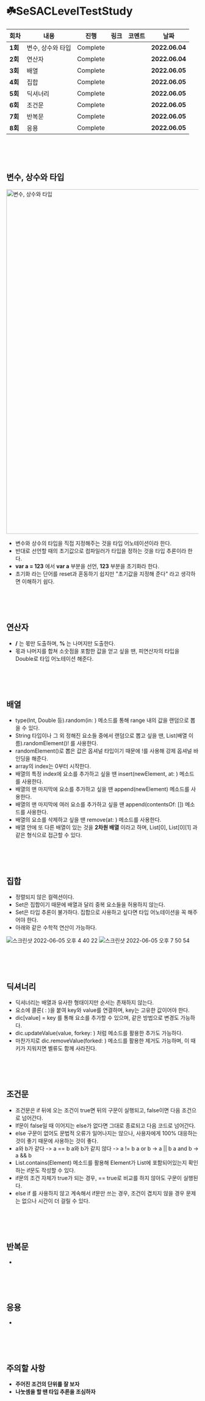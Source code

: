 # ☘️SeSACLevelTestStudy

| 회차    | 내용                                           | 진행 | 링크                                                         | 코멘트                                                  | 날짜           |
| ------- | ---------------------------------------------- | ---- | ------------------------------------------------------------ | ------------------------------------------------------- | -------------- |
| **1회** | 변수, 상수와 타입 | Complete |  |  | **2022.06.04** |
| **2회** | 연산자 | Complete |  |  | **2022.06.04** |
| **3회** | 배열 | Complete |  |  | **2022.06.05** |
| **4회** | 집합 | Complete |  |  | **2022.06.05** |
| **5회** | 딕셔너리 | Complete |  |  | **2022.06.05** |
| **6회** | 조건문 | Complete |  |  | **2022.06.05** |
| **7회** | 반복문 | Complete |  |  | **2022.06.05** |
| **8회** | 응용 | Complete |  |  | **2022.06.05** |
</br>
</br>
</br>

## **변수, 상수와 타입**

<img width="901" alt="변수, 상수와 타입" src="https://user-images.githubusercontent.com/92143918/171993069-13194bcb-a9a9-49ec-8ccf-dbe833d4f27d.png">

- 변수와 상수의 타입을 직접 지정해주는 것을 타입 어노테이션이라 한다.
- 반대로 선언할 때의 초기값으로 컴파일러가 타입을 정하는 것을 타입 추론이라 한다.
- **var a = 123** 에서 **var a** 부분을 선언, **123** 부분을 초기화라 한다.
- 초기화 라는 단어를 reset과 혼동하기 쉽지만 "초기값을 지정해 준다" 라고 생각하면 이해하기 쉽다.

</br>
</br>
</br>

## **연산자**

- **/** 는 몫만 도출하며, **%** 는 나머지만 도출한다.
- 몫과 나머지를 합쳐 소숫점을 포함한 값을 얻고 싶을 땐, 피연산자의 타입을 Double로 타입 어노테이션 해준다.

</br>
</br>
</br>

## **배열**

- type(Int, Double 등).random(in: ) 메소드를 통해 range 내의 값을 랜덤으로 뽑을 수 있다.
- String 타입이나 그 외 정해진 요소들 중에서 랜덤으로 뽑고 싶을 땐, List(배열 이름).randomElement()! 를 사용한다.
- randomElement()로 뽑은 값은 옵셔널 타입이기 때문에 !를 사용해 강제 옵셔널 바인딩을 해준다.
- array의 index는 0부터 시작한다.
- 배열의 특정 index에 요소를 추가하고 싶을 땐 insert(newElement, at: ) 메소드를 사용한다.
- 배열의 맨 마지막에 요소를 추가하고 싶을 땐 append(newElement) 메소드를 사용한다.
- 배열의 맨 마지막에 여러 요소를 추가하고 싶을 땐 append(contentsOf: []) 메소드를 사용한다.
- 배열의 요소를 삭제하고 싶을 땐 remove(at: ) 메소드를 사용한다.
- 배열 안에 또 다른 배열이 있는 것을 **2차원 배열** 이라고 하며, List[0], List[0][1] 과 같은 형식으로 접근할 수 있다.

</br>
</br>
</br>

## **집합**

- 정렬되지 않은 컬렉션이다.
- Set은 집합이기 때문에 배열과 달리 중복 요소들을 허용하지 않는다.
- Set은 타입 추론이 불가하다. 집합으로 사용하고 싶다면 타입 어노테이션을 꼭 해주어야 한다.
- 아래와 같은 수학적 연산이 가능하다.

![스크린샷 2022-06-05 오후 4 40 22](https://user-images.githubusercontent.com/92143918/172040667-74471db4-95c6-4013-88af-903511fd8365.png)
![스크린샷 2022-06-05 오후 7 50 54](https://user-images.githubusercontent.com/92143918/172047079-71f29fac-a959-4e63-bdc3-8a49fa4cd978.png)


</br>
</br>
</br>

## **딕셔너리**

- 딕셔너리는 배열과 유사한 형태이지만 순서는 존재하지 않는다.
- 요소에 콜론( : )을 붙여 key와 value를 연결하며, key는 고유한 값이어야 한다.
- dic[value] = key 를 통해 요소를 추가할 수 있으며, 같은 방법으로 변경도 가능하다.
- dic.updateValue(value, forkey: ) 처럼 메소드를 활용한 추가도 가능하다.
- 마찬가지로 dic.removeValue(forked: ) 메소드를 활용한 제거도 가능하며, 이 때 키가 지워지면 벨류도 함께 사라진다.

</br>
</br>
</br>

## **조건문**

- 조건문은 if 뒤에 오는 조건이 true면 뒤의 구문이 실행되고, false이면 다음 조건으로 넘어간다.
- If문이 false일 때 이어지는 else가 없다면 그대로 종료되고 다음 코드로 넘어간다.
- else 구문이 없어도 문법적 오류가 일어나지는 않으나, 사용자에게  100% 대응하는 것이 좋기 때문에 사용하는 것이 좋다.
- a와 b가 같다 -> a == b     a와 b가 같지 않다 -> a != b     a or b -> a || b     a and b -> a && b
- List.contains(Element) 메소드를 활용해 Element가 List에 포함되어있는지 확인하는 if문도 작성할 수 있다.
- if문의 조건 자체가 true가 되는 경우, == true로 비교를 하지 않아도 구문이 실행된다.
- else if 를 사용하지 않고 계속해서 if문만 쓰는 경우, 조건이 겹치지 않을 경우 문제는 없으나 시간이 더 걸릴 수 있다. 

</br>
</br>
</br>

## **반복문**

- 

</br>
</br>
</br>

## **응용**

- 

</br>
</br>
</br>

## **주의할 사항**

- **주어진 조건의 단위를 잘 보자**
- **나눗셈을 할 땐 타입 추론을 조심하자**
